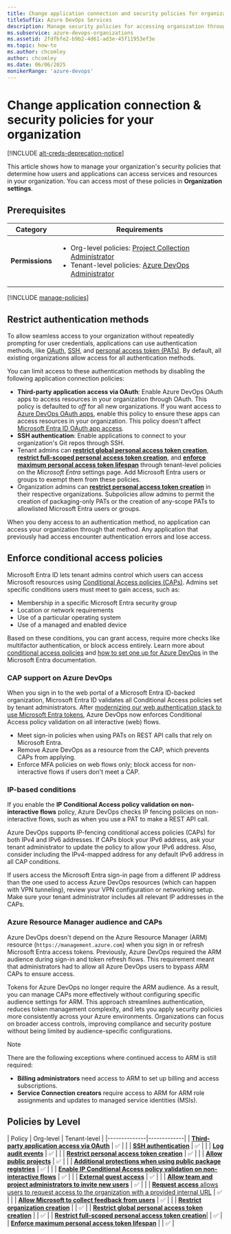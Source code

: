 ```yaml
---
title: Change application connection and security policies for organizations
titleSuffix: Azure DevOps Services
description: Manage security policies for accessing organization through conditional access, OAuth, SSH, and personal access tokens (PATs).
ms.subservice: azure-devops-organizations
ms.assetid: 2fdfbfe2-b9b2-4d61-ad3e-45f11953ef3e
ms.topic: how-to
ms.author: chcomley
author: chcomley
ms.date: 06/06/2025
monikerRange: 'azure-devops'
---
```


# Change application connection & security policies for your organization

[!INCLUDE [alt-creds-deprecation-notice](../../includes/alt-creds-deprecation-notice.md)]

This article shows how to manage your organization's security policies that determine how users and applications can access services and resources in your organization. You can access most of these policies in **Organization settings**.

## Prerequisites

| Category | Requirements |
|--------------|-------------|
|**Permissions**| <ul><li>Org-level policies: [Project Collection Administrator](../security/look-up-project-collection-administrators.md)</li><li>Tenant-level policies: [Azure DevOps Administrator](../security/look-up-azure-devops-administrator.md)</li></ul>|

[!INCLUDE [manage-policies](../../includes/manage-policies.md)]

## Restrict authentication methods

To allow seamless access to your organization without repeatedly prompting for user credentials, applications can use authentication methods, like [OAuth](../../integrate/get-started/authentication/oauth.md), [SSH](../../repos/git/use-ssh-keys-to-authenticate.md), and [personal access token (PATs)](use-personal-access-tokens-to-authenticate.md). By default, all existing organizations allow access for all authentication methods.

You can limit access to these authentication methods by disabling the following application connection policies:
- **Third-party application access via OAuth**: Enable Azure DevOps OAuth apps to access resources in your organization through OAuth. This policy is defaulted to *off* for all new organizations. If you want access to [Azure DevOps OAuth apps](../../integrate/get-started/authentication/azure-devops-oauth.md), enable this policy to ensure these apps can access resources in your organization. This policy doesn't affect [Microsoft Entra ID OAuth app access](../../integrate/get-started/authentication/entra-oauth.md).
- **SSH authentication**: Enable applications to connect to your organization's Git repos through SSH.
- Tenant admins can [**restrict global personal access token creation**](manage-pats-with-policies-for-administrators.md#restrict-creation-of-global-pats-tenant-policy), [**restrict full-scoped personal access token creation**](manage-pats-with-policies-for-administrators.md#restrict-creation-of-full-scoped-pats-tenant-policy), and [**enforce maximum personal access token lifespan**](manage-pats-with-policies-for-administrators.md#set-maximum-lifespan-for-new-pats-tenant-policy) through tenant-level policies on the _Microsoft Entra_ settings page. Add Microsoft Entra users or groups to exempt them from these policies.
- Organization admins can [**restrict personal access token creation**](manage-pats-with-policies-for-administrators.md#restrict-personal-access-token-creation-organization-policy) in their respective organizations. Subpolicies allow admins to permit the creation of packaging-only PATs or the creation of any-scope PATs to allowlisted Microsoft Entra users or groups.

When you deny access to an authentication method, no application can access your organization through that method. Any application that previously had access encounter authentication errors and lose access.

## Enforce conditional access policies 

Microsoft Entra ID lets tenant admins control which users can access Microsoft resources using [Conditional Access policies (CAPs)](/azure/active-directory/conditional-access/overview). Admins set specific conditions users must meet to gain access, such as:

- Membership in a specific Microsoft Entra security group
- Location or network requirements
- Use of a particular operating system
- Use of a managed and enabled device

Based on these conditions, you can grant access, require more checks like multifactor authentication, or block access entirely. Learn more about [conditional access policies](/azure/active-directory/active-directory-conditional-access) and [how to set one up for Azure DevOps](/azure/active-directory/conditional-access/concept-conditional-access-cloud-apps) in the Microsoft Entra documentation.

### CAP support on Azure DevOps

When you sign in to the web portal of a Microsoft Entra ID-backed organization, Microsoft Entra ID validates all Conditional Access policies set by tenant administrators. After [modernizing our web authentication stack to use Microsoft Entra tokens](https://devblogs.microsoft.com/devops/full-web-support-for-conditional-access-policies-across-azure-devops-and-partner-web-properties/), Azure DevOps now enforces Conditional Access policy validation on all interactive (web) flows.

- Meet sign-in policies when using PATs on REST API calls that rely on Microsoft Entra.
- Remove Azure DevOps as a resource from the CAP, which prevents CAPs from applying.
- Enforce MFA policies on web flows only; block access for non-interactive flows if users don't meet a CAP.

### IP-based conditions

If you enable the **IP Conditional Access policy validation on non-interactive flows** policy, Azure DevOps checks IP fencing policies on non-interactive flows, such as when you use a PAT to make a REST API call.

Azure DevOps supports IP-fencing conditional access policies (CAPs) for both IPv4 and IPv6 addresses. If CAPs block your IPv6 address, ask your tenant administrator to update the policy to allow your IPv6 address. Also, consider including the IPv4-mapped address for any default IPv6 address in all CAP conditions.

If users access the Microsoft Entra sign-in page from a different IP address than the one used to access Azure DevOps resources (which can happen with VPN tunneling), review your VPN configuration or networking setup. Make sure your tenant administrator includes all relevant IP addresses in the CAPs.

### Azure Resource Manager audience and CAPs

Azure DevOps doesn't depend on the Azure Resource Manager (ARM) resource (`https://management.azure.com`) when you sign in or refresh Microsoft Entra access tokens. Previously, Azure DevOps required the ARM audience during sign-in and token refresh flows. This requirement meant that administrators had to allow all Azure DevOps users to bypass ARM CAPs to ensure access.

Tokens for Azure DevOps no longer require the ARM audience. As a result, you can manage CAPs more effectively without configuring specific audience settings for ARM. This approach streamlines authentication, reduces token management complexity, and lets you apply security policies more consistently across your Azure environments. Organizations can focus on broader access controls, improving compliance and security posture without being limited by audience-specific configurations.

> [!NOTE]
> There are the following exceptions where continued access to ARM is still required:
> - **Billing administrators** need access to ARM to set up billing and access subscriptions.
> - **Service Connection creators** require access to ARM for ARM role assignments and updates to managed service identities (MSIs).

## Policies by Level

| Policy | Org-level | Tenant-level |
|--------------|-------------|
| [**Third-party application access via OAuth**](#restrict-authentication-methods) | ✅ | |
| [**SSH authentication**](#restrict-authentication-methods) | ✅ |  |
| [**Log audit events**](../audit/azure-devops-auditing.md) | ✅ |  |
| [**Restrict personal access token creation**](manage-pats-with-policies-for-administrators.md#restrict-personal-access-token-creation-organization-policy) | ✅ |  |
| [**Allow public projects**](../projects/make-project-public.md) | ✅ |  |
| [**Additional protections when using public package registries**](https://devblogs.microsoft.com/devops/changes-to-azure-artifact-upstream-behavior/) | ✅ |  |
| [**Enable IP Conditional Access policy validation on non-interactive flows**](#enforce-conditional-access-policies) | ✅ |  | 
| [**External guest access**](add-external-user.md) | ✅ |  |
| [**Allow team and project administrators to invite new users**](../security/restrict-invitations.md) | ✅ |  |
| [**Request access** allows users to request access to the organization with a provided internal URL](disable-request-access-policy.md) | ✅ |  |
| [**Allow Microsoft to collect feedback from users**](../security/data-protection.md#data-privacy) | ✅ |  |
| [**Restrict organization creation**](azure-ad-tenant-policy-restrict-org-creation.md) |  | ✅ | 
| [**Restrict global personal access token creation**](manage-pats-with-policies-for-administrators.md#restrict-creation-of-global-pats-tenant-policy) | | ✅ |
| [**Restrict full-scoped personal access token creation**](manage-pats-with-policies-for-administrators.md#restrict-creation-of-full-scoped-pats-tenant-policy)| | ✅ |
| [**Enforce maximum personal access token lifespan**](manage-pats-with-policies-for-administrators.md#set-maximum-lifespan-for-new-pats-tenant-policy) | | ✅ |

